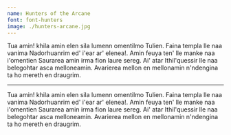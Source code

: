 ```yaml
---
name: Hunters of the Arcane
font: font-hunters
image: ./hunters-arcane.jpg
---
```


Tua amin! khila amin elen sila lumenn omentilmo Tulien. Faina templa lle naa vanima
Nadorhuanrim ed' i'ear ar' elenea!. Amin feuya ten' lle manke naa i'omentien Saurarea amin
irma fion laure sereg. Ai' atar Ithil'quessir lle naa belegohtar asca melloneamin. Avarierea
mellon en mellonamin n'ndengina ta ho mereth en draugrim.

---

Tua amin! khila amin elen sila lumenn omentilmo Tulien. Faina templa lle naa vanima
Nadorhuanrim ed' i'ear ar' elenea!. Amin feuya ten' lle manke naa i'omentien Saurarea amin
irma fion laure sereg. Ai' atar Ithil'quessir lle naa belegohtar asca melloneamin. Avarierea
mellon en mellonamin n'ndengina ta ho mereth en draugrim.

